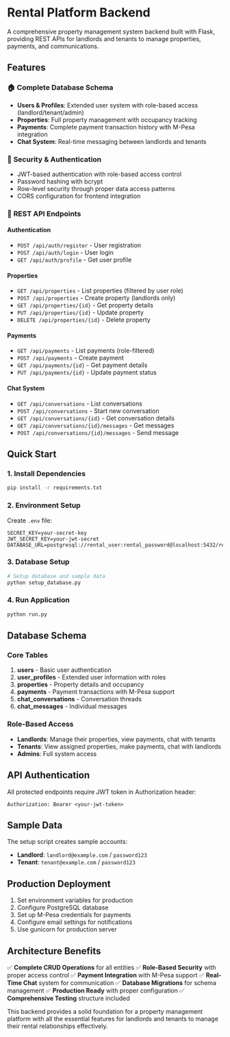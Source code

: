 # Rental Platform Backend

A comprehensive property management system backend built with Flask, providing REST APIs for landlords and tenants to manage properties, payments, and communications.

## Features

### 🏠 **Complete Database Schema**
- **Users & Profiles**: Extended user system with role-based access (landlord/tenant/admin)
- **Properties**: Full property management with occupancy tracking
- **Payments**: Complete payment transaction history with M-Pesa integration
- **Chat System**: Real-time messaging between landlords and tenants

### 🔐 **Security & Authentication**
- JWT-based authentication with role-based access control
- Password hashing with bcrypt
- Row-level security through proper data access patterns
- CORS configuration for frontend integration

### 📡 **REST API Endpoints**

#### Authentication
- `POST /api/auth/register` - User registration
- `POST /api/auth/login` - User login
- `GET /api/auth/profile` - Get user profile

#### Properties
- `GET /api/properties` - List properties (filtered by user role)
- `POST /api/properties` - Create property (landlords only)
- `GET /api/properties/{id}` - Get property details
- `PUT /api/properties/{id}` - Update property
- `DELETE /api/properties/{id}` - Delete property

#### Payments
- `GET /api/payments` - List payments (role-filtered)
- `POST /api/payments` - Create payment
- `GET /api/payments/{id}` - Get payment details
- `PUT /api/payments/{id}` - Update payment status

#### Chat System
- `GET /api/conversations` - List conversations
- `POST /api/conversations` - Start new conversation
- `GET /api/conversations/{id}` - Get conversation details
- `GET /api/conversations/{id}/messages` - Get messages
- `POST /api/conversations/{id}/messages` - Send message

## Quick Start

### 1. Install Dependencies
```bash
pip install -r requirements.txt
```

### 2. Environment Setup
Create `.env` file:
```env
SECRET_KEY=your-secret-key
JWT_SECRET_KEY=your-jwt-secret
DATABASE_URL=postgresql://rental_user:rental_password@localhost:5432/rental_platform
```

### 3. Database Setup
```bash
# Setup database and sample data
python setup_database.py
```

### 4. Run Application
```bash
python run.py
```

## Database Schema

### Core Tables
1. **users** - Basic user authentication
2. **user_profiles** - Extended user information with roles
3. **properties** - Property details and occupancy
4. **payments** - Payment transactions with M-Pesa support
5. **chat_conversations** - Conversation threads
6. **chat_messages** - Individual messages

### Role-Based Access
- **Landlords**: Manage their properties, view payments, chat with tenants
- **Tenants**: View assigned properties, make payments, chat with landlords
- **Admins**: Full system access

## API Authentication

All protected endpoints require JWT token in Authorization header:
```
Authorization: Bearer <your-jwt-token>
```

## Sample Data

The setup script creates sample accounts:
- **Landlord**: `landlord@example.com` / `password123`
- **Tenant**: `tenant@example.com` / `password123`

## Production Deployment

1. Set environment variables for production
2. Configure PostgreSQL database
3. Set up M-Pesa credentials for payments
4. Configure email settings for notifications
5. Use gunicorn for production server

## Architecture Benefits

✅ **Complete CRUD Operations** for all entities
✅ **Role-Based Security** with proper access control
✅ **Payment Integration** with M-Pesa support
✅ **Real-Time Chat** system for communication
✅ **Database Migrations** for schema management
✅ **Production Ready** with proper configuration
✅ **Comprehensive Testing** structure included

This backend provides a solid foundation for a property management platform with all the essential features for landlords and tenants to manage their rental relationships effectively.